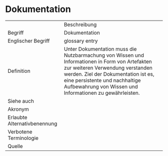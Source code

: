# Dokumentation

<link-summary rel="summary"/>
<card-summary rel="summary"/>
<web-summary rel="summary"/>


<table>
    <tr>
        <td></td>
        <td>Beschreibung</td>
    </tr>
    <tr>
        <td>Begriff</td>
        <td>Dokumentation</td>
    </tr>
    <tr>
        <td>Englischer Begriff</td>
        <td>glossary entry</td>
    </tr>
    <tr>
        <td>Definition</td>
        <td id="summary" >Unter Dokumentation muss die Nutzbarmachung 
            von Wissen und Informationen in Form von Artefakten zur weiteren Verwendung
            verstanden werden.
            Ziel der Dokumentation ist es, eine persistente und nachhaltige Aufbewahrung
            von Wissen und Informationen zu gewährleisten. 
            </td>
    </tr>  
    <tr>
        <td>Siehe auch</td>
        <td></td>
    </tr>
    <tr>
        <td>Akronym</td>
        <td></td>
    </tr>
   <tr>
        <td>Erlaubte Alternativbenennung</td>
        <td></td>
    </tr>
   <tr>
        <td>Verbotene Terminologie</td>
        <td></td>
    </tr>
   <tr>
        <td>Quelle</td>
        <td></td>
    </tr>
</table>